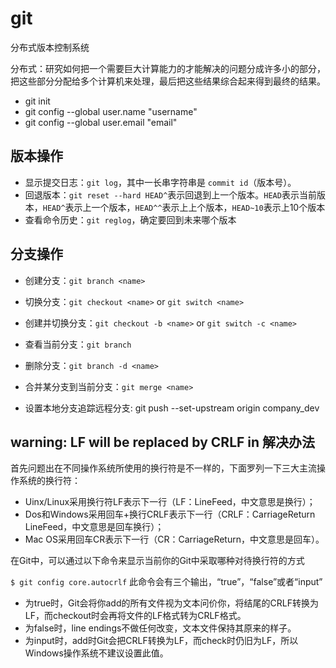# git
分布式版本控制系统

分布式：研究如何把一个需要巨大计算能力的才能解决的问题分成许多小的部分，把这些部分分配给多个计算机来处理，最后把这些结果综合起来得到最终的结果。
- git init
- git config --global user.name  "username"  
- git config --global user.email  "email"

## 版本操作

- 显示提交日志：`git log`，其中一长串字符串是 `commit id`（版本号）。
- 回退版本：`git reset --hard HEAD^`表示回退到上一个版本。`HEAD`表示当前版本，`HEAD^`表示上一个版本，`HEAD^^`表示上上个版本，`HEAD~10`表示上10个版本
- 查看命令历史：`git reglog`，确定要回到未来哪个版本

## 分支操作
- 创建分支：`git branch <name>`
- 切换分支：`git checkout <name>` or `git switch <name>`
- 创建并切换分支：`git checkout -b <name>` or `git switch -c <name>`
- 查看当前分支：`git branch`
- 删除分支：`git branch -d <name>`
- 合并某分支到当前分支：`git merge <name>`

- 设置本地分支追踪远程分支: git push --set-upstream origin company_dev  


## warning: LF will be replaced by CRLF in 解决办法
首先问题出在不同操作系统所使用的换行符是不一样的，下面罗列一下三大主流操作系统的换行符：

- Uinx/Linux采用换行符LF表示下一行（LF：LineFeed，中文意思是换行）；
- Dos和Windows采用回车+换行CRLF表示下一行（CRLF：CarriageReturn LineFeed，中文意思是回车换行）；
- Mac OS采用回车CR表示下一行（CR：CarriageReturn，中文意思是回车）。

在Git中，可以通过以下命令来显示当前你的Git中采取哪种对待换行符的方式

`$ git config core.autocrlf`
此命令会有三个输出，“true”，“false”或者“input”

- 为true时，Git会将你add的所有文件视为文本问价你，将结尾的CRLF转换为LF，而checkout时会再将文件的LF格式转为CRLF格式。
- 为false时，line endings不做任何改变，文本文件保持其原来的样子。
- 为input时，add时Git会把CRLF转换为LF，而check时仍旧为LF，所以Windows操作系统不建议设置此值。